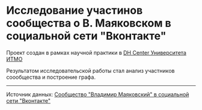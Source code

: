 # Исследование участинов сообщества о В. Маяковском в социальной сети "Вконтакте"

Проект создан в рамках научной практики в [DH Center Университета ИТМО](http://dh.itmo.ru/)

Результатом исследовательской работы стал анализ участников соообщества и построение графа.

***
Источник данных: [Сообщество "Владимир Маяковский" в социальной сети "Вконтакте"](vk.com/public27179774)
